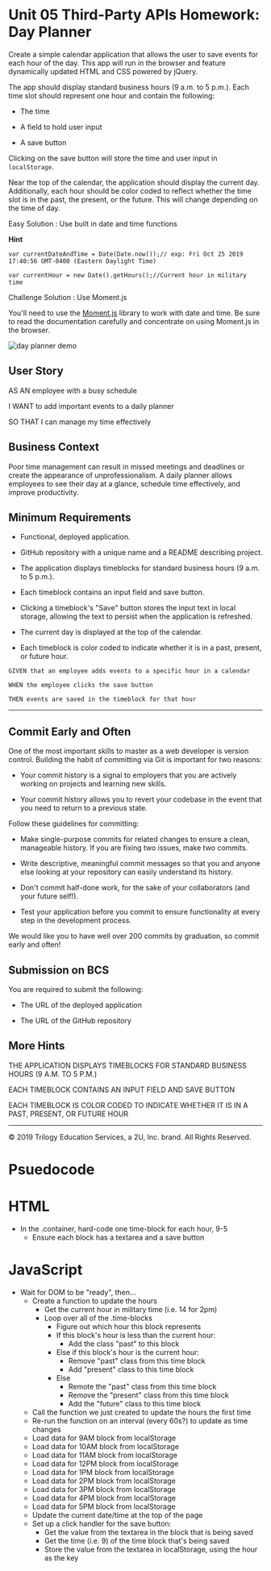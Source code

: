 # Unit 05 Third-Party APIs Homework: Day Planner

Create a simple calendar application that allows the user to save events for each hour of the day. This app will run in the browser and feature dynamically updated HTML and CSS powered by jQuery.

The app should display standard business hours (9 a.m. to 5 p.m.). Each time slot should represent one hour and contain the following:

* The time

* A field to hold user input

* A save button

Clicking on the save button will store the time and user input in `localStorage`.

Near the top of the calendar, the application should display the current day. Additionally, each hour should be color coded to reflect whether the time slot is in the past, the present, or the future. This will change depending on the time of day.

Easy Solution : Use built in date and time functions

**Hint**

`var currentDateAndTime = Date(Date.now());// exp: Fri Oct 25 2019 17:40:56 GMT-0400 (Eastern Daylight Time)`

`var currentHour = new Date().getHours();//Current hour in military time`


Challenge Solution : Use Moment.js

You'll need to use the [Moment.js](https://momentjs.com/) library to work with date and time. Be sure to read the documentation carefully and concentrate on using Moment.js in the browser.

![day planner demo](./Assets/05-third-party-apis-homework-demo.gif)

## User Story

AS AN employee with a busy schedule

I WANT to add important events to a daily planner

SO THAT I can manage my time effectively 

## Business Context

Poor time management can result in missed meetings and deadlines or create the appearance of unprofessionalism. A daily planner allows employees to see their day at a glance, schedule time effectively, and improve productivity. 

## Minimum Requirements

* Functional, deployed application.

* GitHub repository with a unique name and a README describing project.

* The application displays timeblocks for standard business hours (9 a.m. to 5 p.m.).

* Each timeblock contains an input field and save button.

* Clicking a timeblock's "Save" button stores the input text in local storage, allowing the text to persist when the application is refreshed.

* The current day is displayed at the top of the calendar.

* Each timeblock is color coded to indicate whether it is in a past, present, or future hour.

```
GIVEN that an employee adds events to a specific hour in a calendar

WHEN the employee clicks the save button

THEN events are saved in the timeblock for that hour
```
- - -

## Commit Early and Often

One of the most important skills to master as a web developer is version control. Building the habit of committing via Git is important for two reasons:

* Your commit history is a signal to employers that you are actively working on projects and learning new skills.

* Your commit history allows you to revert your codebase in the event that you need to return to a previous state.

Follow these guidelines for committing:

* Make single-purpose commits for related changes to ensure a clean, manageable history. If you are fixing two issues, make two commits.

* Write descriptive, meaningful commit messages so that you and anyone else looking at your repository can easily understand its history.

* Don't commit half-done work, for the sake of your collaborators (and your future self!).

* Test your application before you commit to ensure functionality at every step in the development process.

We would like you to have well over 200 commits by graduation, so commit early and often!

## Submission on BCS

You are required to submit the following:

* The URL of the deployed application

* The URL of the GitHub repository

## More Hints

THE APPLICATION DISPLAYS TIMEBLOCKS FOR STANDARD BUSINESS HOURS (9 A.M. TO 5 P.M.)

EACH TIMEBLOCK CONTAINS AN INPUT FIELD AND SAVE BUTTON

EACH TIMEBLOCK IS COLOR CODED TO INDICATE WHETHER IT IS IN A PAST, PRESENT, OR FUTURE HOUR

- - -
© 2019 Trilogy Education Services, a 2U, Inc. brand. All Rights Reserved.


# Psuedocode

# HTML
- In the .container, hard-code one time-block for each hour, 9-5
  - Ensure each block has a textarea and a save button
# JavaScript
- Wait for DOM to be "ready", then...
  - Create a function to update the hours
    - Get the current hour in military time (i.e. 14 for 2pm)
    - Loop over all of the .time-blocks
      - Figure out which hour this block represents
      - If this block's hour is less than the current hour:
        - Add the class "past" to this block
      - Else if this block's hour is the current hour:
        - Remove "past" class from this time block
        - Add "present" class to this time block
      - Else
        - Remote the "past" class from this time block
        - Remove the "present" class from this time block
        - Add the "future" class to this time block
  - Call the function we just created to update the hours the first time
  - Re-run the function on an interval (every 60s?) to update as time changes
  - Load data for 9AM block from localStorage
  - Load data for 10AM block from localStorage
  - Load data for 11AM block from localStorage
  - Load data for 12PM block from localStorage
  - Load data for 1PM block from localStorage
  - Load data for 2PM block from localStorage
  - Load data for 3PM block from localStorage
  - Load data for 4PM block from localStorage
  - Load data for 5PM block from localStorage
  - Update the current date/time at the top of the page
  - Set up a click handler for the save button:
    - Get the value from the textarea in the block that is being saved
    - Get the time (i.e. 9) of the time block that's being saved
    - Store the value from the textarea in localStorage, using the hour as the key

    